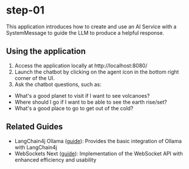 # step-01

This application introduces how to create and use an AI Service with a SystemMessage to guide the LLM to produce a helpful response.

## Using the application

1. Access the application locally at http://localhost:8080/
2. Launch the chatbot by clicking on the agent icon in the bottom right corner of the UI.
3. Ask the chatbot questions, such as:
  - What's a good planet to visit if I want to see volcanoes?
  - Where should I go if I want to be able to see the earth rise/set?
  - What's a good place to go to get out of the cold?

## Related Guides

- LangChain4j Ollama ([guide](https://docs.quarkiverse.io/quarkus-langchain4j/dev/index.html)): Provides the basic integration of Ollama with LangChain4j
- WebSockets Next ([guide](https://quarkus.io/guides/websockets-next-reference)): Implementation of the WebSocket API with enhanced efficiency and usability
